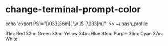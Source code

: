 # change-terminal-prompt-color

echo 'export PS1="\[\033[36m\][ \w ]\$ \[\033[m\]"' >> ~/.bash_profile

31m: Red
32m: Green
33m: Yellow
34m: Blue
35m: Purple
36m: Cyan
37m: White
